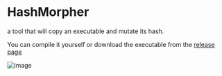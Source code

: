 # HashMorpher
a tool that will copy an executable and mutate its hash.

You can compile it yourself or download the executable from the [release page](https://github.com/oh-az/HashMorpher/releases/tag/Release)

![image](https://github.com/oh-az/HashMorpher/assets/74332587/c300c054-20c4-4c99-aca5-e9bceb7e290e)
